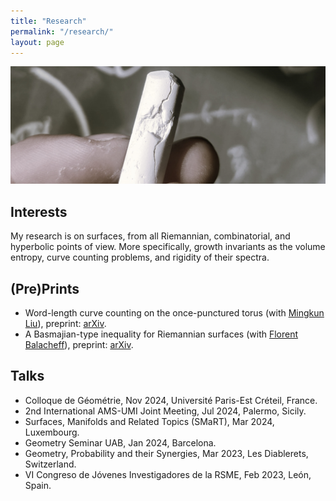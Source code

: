 ```yaml
---
title: "Research"
permalink: "/research/"
layout: page
---
```


![alt text](https://github.com/dfisac/dfisac.github.io/blob/master/touring.jpg?raw=true)

## Interests

My research is on surfaces, from all Riemannian, combinatorial, and hyperbolic points of view. More specifically, growth invariants as the volume entropy, curve counting problems, and rigidity of their spectra.

## (Pre)Prints

 - Word-length curve counting on the once-punctured torus (with <a href="https://math.uni.lu/liu/"> Mingkun Liu</a>), preprint: <a href="https://arxiv.org/abs/2404.09372"> arXiv</a>.
 - A Basmajian-type inequality for Riemannian surfaces (with <a href="https://mat.uab.cat/~fbalacheff/"> Florent Balacheff</a>), preprint: <a href="https://arxiv.org/abs/2311.03182"> arXiv</a>.

## Talks

 - Colloque de Géométrie, Nov 2024, Université Paris-Est Créteil, France.
 - 2nd International AMS-UMI Joint Meeting, Jul 2024, Palermo, Sicily.
 - Surfaces, Manifolds and Related Topics (SMaRT), Mar 2024, Luxembourg.
 - Geometry Seminar UAB, Jan 2024, Barcelona.
 - Geometry, Probability and their Synergies, Mar 2023, Les Diablerets, Switzerland.
 - VI Congreso de Jóvenes Investigadores de la RSME, Feb 2023, León, Spain.
